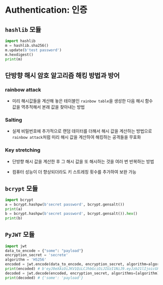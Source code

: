 # Authentication: 인증

## `hashlib` 모듈

```python
import hashlib
m = hashlib.sha256()
m.update(b'test password')
m.hexdigest()
print(m)
```


## 단방향 해시 암호 알고리즘 해킹 방법과 방어

### rainbow attack

- 미리 해시값들을 계산해 놓은 테이블인 `rainbow table`을 생성한 다음 해시 함수 값을 역추적해서 본래 값을 찾아내는 방법

### Salting

- 실제 비밀번호에 추가적으로 랜덤 데이터를 더해서 해시 값을 계산하는 방법으로 `rainbow attack`처럼 미리 해시 값을 계산하여 해킹하는 공격들을 무효화

### Key stretching

- 단방향 해시 값을 계산한 후 그 해시 값을 또 해시하는 것을 여러 번 반복하는 방법

- 컴퓨터 성능이 더 향상되더라도 키 스트레칭 횟수를 추가하여 보완 가능



## `bcrypt` 모듈

```python
import bcrypt
a = bcrypt.hashpw(b'secret password', bcrypt.gensalt())
print(a)
b = bcrypt.hashpw(b'secret password', bcrypt.gensalt()).hex()
print(b)
```



## `PyJWT` 모듈

```python
import jwt
data_to_encode = {"some": "payload"}
encryption_secret = 'secrete'
algorithm = 'HS256'
encoded = jwt.encode(data_to_encode, encryption_secret, algorithm=algorithm)
print(encoded) # b'eyJ0eXAiOiJKV1QiLCJhbGciOiJIUzI1NiJ9.eyJzb21lIjoicGF5bG9hZCJ9.j4hydZvraNFUqUHpXw0hYBN9qTRzbm9-yS9h5skNht0'
decoded = jwt.decode(encoded, encryption_secret, algorithms=[algorithm])
print(decoded) # {'some': 'payload'}
```